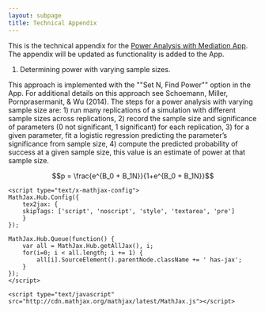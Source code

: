 ```yaml
---
layout: subpage
title: Technical Appendix 
---
```


This is the technical appendix for the [Power Analysis with Mediation App](http://marlab.org/power_mediation/). The appendix will be updated as functionality is added to the App.

1. Determining power with varying sample sizes. 

This approach is implemented with the ""Set N, Find Power"" option in the App. For additional details on this approach see Schoemann, Miller, Pornprasermanit, & Wu (2014). The steps for a power analysis with varying sample size are: 1) run many replications of a simulation with different sample sizes across replications, 2) record the sample size and significance of parameters (0 not significant, 1 significant) for each replication, 3) for a given parameter, fit a logistic regression predicting the parameter’s significance from sample size, 4) compute the predicted probability of success at a given sample size, this value is an estimate of power at that sample size.

$$p = \frac{e^{B_0 + B_1N}}{1+e^{B_0 + B_1N}}$$

<script type="text/x-mathjax-config"> 
    MathJax.Hub.Config({ 
        jax: ["input/TeX","output/HTML-CSS"], 
        extensions: ["tex2jax.js"], 
        tex2jax: { 
        inlineMath: [ ['$','$'], ["\\(","\\)"] ], 
        displayMath: [ ['$$','$$'], ["\\[","\\]"] ], 
        processEscapes: true 
        }, 
    }); 
    </script> 
    
    <script type="text/x-mathjax-config">
    MathJax.Hub.Config({
        tex2jax: {
        skipTags: ['script', 'noscript', 'style', 'textarea', 'pre']
        }
    });

    MathJax.Hub.Queue(function() {
        var all = MathJax.Hub.getAllJax(), i;
        for(i=0; i < all.length; i += 1) {
            all[i].SourceElement().parentNode.className += ' has-jax';
        }
    });
    </script>

    <script type="text/javascript" src="http://cdn.mathjax.org/mathjax/latest/MathJax.js"></script>
